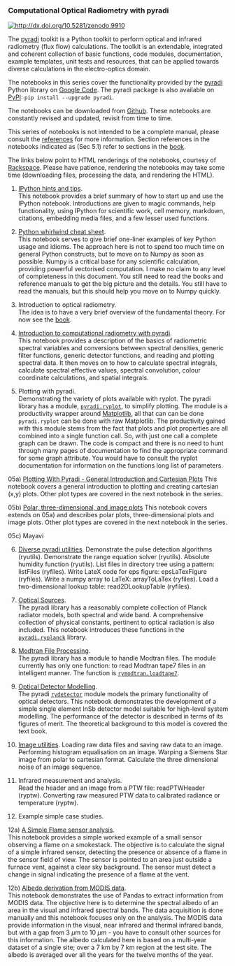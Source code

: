 ### Computational Optical Radiometry with pyradi   

[![http://dx.doi.org/10.5281/zenodo.9910 ](https://zenodo.org/badge/doi/10.5281/zenodo.9910.png)](http://dx.doi.org/10.5281/zenodo.9910 )

The [pyradi](https://code.google.com/p/pyradi/) toolkit is a Python toolkit to perform optical and infrared radiometry (flux flow) calculations. The toolkit is an extendable, integrated and coherent collection of basic functions, code modules, documentation, example templates, unit tests and resources, that can be applied towards diverse calculations in the electro-optics domain. 

The notebooks in this series cover the functionality provided by the [pyradi](https://code.google.com/p/pyradi/) Python library on [Google Code](https://code.google.com/p/pyradi/source/browse/#svn%2Ftrunk%253Fstate%253Dclosed).   The pyradi package is also available on [PyPI](https://pypi.python.org/pypi/pyradi/):  `pip install --upgrade pyradi`.

The notebooks can be downloaded from [Github](https://github.com/NelisW/ComputationalRadiometry). These notebooks are constantly revised and updated, revisit from time to time.

This series of  notebooks is not intended to be a complete manual, please consult the [references](https://code.google.com/p/pyradi/#Documentation) for more information. Section references in the notebooks indicated as (Sec 5.1) refer to sections in the [book](http://spie.org/x648.html?product_id=2021423&origin_id=x646).

The links below point to HTML renderings of the notebooks, courtesy of [Rackspace](http://nbviewer.ipython.org/). Please have patience, rendering the notebooks may take some time (downloading files, processing the data, and rendering the HTML).

01) [IPython hints and tips](http://nbviewer.ipython.org/urls/raw.githubusercontent.com/NelisW/ComputationalRadiometry/master/01-IPythonHintsAndTips.ipynb?create=1).  
This notebook provides a brief summary of how to start up and use the IPython notebook. Introductions are given to magic commands, help functionality, using IPython for scientific work, cell memory, markdown, citations, embedding media files, and a few lesser used functions.


02) [Python whirlwind cheat sheet](http://nbviewer.ipython.org/urls/raw.githubusercontent.com/NelisW/ComputationalRadiometry/master/02-PythonWhirlwindCheatSheet.ipynb?create=1).  
This notebook serves to give brief one-liner examples of key Python usage and idioms. The approach here is not to spend too much time on general Python constructs, but to move on to Numpy as soon as possible. Numpy is a critical base for any scientific calculation, providing powerful vectorised computation. I make no claim to any level of completeness in this document. You still need to read the books and reference manuals to get the big picture and the details. You still have to read the manuals, but this should help you move on to Numpy quickly.

03) Introduction to optical radiometry.  
The idea is to have a very brief overview of the fundamental theory. For now see the [book](http://spie.org/x648.html?product_id=2021423&origin_id=x646).

04) [Introduction to computational radiometry with  pyradi](http://nbviewer.ipython.org/urls/raw.githubusercontent.com/NelisW/ComputationalRadiometry/master/04-IntroductionToComputationalRadiometryWithPyradi.ipynb?create=1).  
This notebook provides a description of the basics of radiometric spectral variables and conversions between spectral densities, generic filter functions, generic detector functions, and reading and plotting spectral data. It then moves on to how to calculate spectral integrals, calculate spectral effective values, spectral convolution, colour coordinate calculations, and spatial integrals.

05) Plotting with pyradi.  
Demonstrating the variety of plots available with ryplot. The pyradi library has a module, [`pyradi.ryplot`](http://pyradi.googlecode.com/svn//trunk/pyradi/doc/_build/html/ryplot.html),
to simplify plotting. The module is a productivity wrapper around [Matplotlib](http://matplotlib.org/), all that can can be done `pyradi.ryplot` can be done with raw Matplotlib.  The productivity gained with this module stems from the fact that plots and plot properties are all combined into a single function call. So, with just one call a complete graph can be drawn. The code is compact and there is no need to hunt through many pages of documentation to find the appropriate command for some graph attribute. You would have to consult the ryplot documentation for information on the functions long list of parameters.

05a) [Plotting With Pyradi - General Introduction and Cartesian Plots](http://nbviewer.ipython.org/urls/raw.githubusercontent.com/NelisW/ComputationalRadiometry/master/05a-PlottingWithPyradi-GeneralAndCartesian.ipynb?create=1) 
This notebook covers a general introduction to plotting and creating cartesian (x,y) plots. Other plot types are covered in the next notebook in the series.  

05b) [Polar, three-dimensional, and image plots](http://nbviewer.ipython.org/urls/raw.githubusercontent.com/NelisW/ComputationalRadiometry/master/05b-PlottingWithPyradi-Polar-and-3D.ipynb?create=1)
This notebook covers extends on 05a) and describes polar plots, three-dimensional plots and image plots.  Other plot types are covered in the next notebook in the series.  

05c) Mayavi   

06) [Diverse pyradi utilities](http://nbviewer.ipython.org/urls/raw.githubusercontent.com/NelisW/ComputationalRadiometry/master/06-Diverse-pyradi-utilities.ipynb?create=1). 
Demonstrate the pulse detection algorithms (ryutils). Demonstrate the range equation solver (ryutils). Absolute humidity function (ryutils). List files in directory tree using a pattern: listFiles (ryfiles). Write LateX code for eps figure: epsLaTexFigure (ryfiles). Write a numpy array to LaTeX: arrayToLaTex (ryfiles). Load a two-dimensional lookup table: read2DLookupTable (ryfiles).
 
07) [Optical Sources](http://nbviewer.ipython.org/urls/raw.githubusercontent.com/NelisW/ComputationalRadiometry/master/07-Optical%20Sources.ipynb?create=1).  
The pyradi library has a reasonably complete collection of Planck radiator models, both spectral and wide band. A comprehensive collection of physical constants, pertinent to optical radiation is also included.  This notebook introduces these functions in the [`pyradi.ryplanck`](http://pyradi.googlecode.com/svn//trunk/pyradi/doc/_build/html/ryplanck.html#pyradi.ryplanck) library.

08) [Modtran File Processing](http://nbviewer.ipython.org/urls/raw.githubusercontent.com/NelisW/ComputationalRadiometry/master/08-ModtranFileProcessing.ipynb?create=1).  
The pyradi library has a module to handle Modtran files.  The module currently has only one function: to read Modtran tape7 files in an intelligent manner.  The function is [`rymodtran.loadtape7`](http://pyradi.googlecode.com/svn//trunk/pyradi/doc/_build/html/rymodtran.html#pyradi.rymodtran.loadtape7).

09) [Optical Detector Modelling](http://nbviewer.ipython.org/urls/raw.githubusercontent.com/NelisW/ComputationalRadiometry/master/09-DetectorModelling.ipynb?create=1).  
The pyradi [`rydetector`](http://pyradi.googlecode.com/svn//trunk/pyradi/doc/_build/html/rydetector.html) module models the primary functionality of optical detectors.  This notebook demonstrates the development of a simple single element InSb detector model suitable for high-level system modelling.  The performance of the detector is described in terms of its figures of merit. The theoretical background to this model is covered the text book.  

10) [Image utilities](http://nbviewer.ipython.org/urls/raw.githubusercontent.com/NelisW/ComputationalRadiometry/master/10-ImageUtilities.ipynb?create=1).
Loading raw  data files and saving raw data to an image.  Performing histogram equalisation on an image. Warping a Siemens Star image from polar to cartesian format. Calculate the three dimensional noise of an image sequence.  
        
11) Infrared measurement and analysis.    
Read the header and an image from  a PTW file: readPTWHeader (ryptw).  Converting raw measured PTW data to calibrated radiance or temperature (ryptw).

12) Example simple case studies.  

12a) [A Simple Flame sensor analysis](http://nbviewer.ipython.org/urls/raw.githubusercontent.com/NelisW/ComputationalRadiometry/master/12a-FlameSensorAnalysis.ipynb?create=1).    
This notebook provides a simple worked example of a small sensor observing a flame on a smokestack.  The objective is to calculate the signal of a simple infrared sensor, detecting the presence or absence of a flame in the sensor field of view. The sensor is pointed to an area just outside a furnace vent, against a clear sky background. The sensor must detect a change in signal indicating the presence of a flame at the vent.  

12b) [Albedo derivation from MODIS data](http://nbviewer.ipython.org/urls/raw.githubusercontent.com/NelisW/ComputationalRadiometry/master/12b-AlbedoDerivation.ipynb?create=1).  
This notebook demonstrates the use of Pandas to extract information from MODIS data.  The objective here is to determine the spectral albedo of an area in the visual and infrared spectral bands.  The data acquisition is done manually and this notebook focuses only on the analysis.  The MODIS data provide information in the visual, near infrared and thermal infrared bands, but with a gap from 3 $\mu$m to 10 $\mu$m - you have to consult other sources for this information. The albedo calculated here is based on a multi-year dataset of a single site;  over a 7 km by 7 km region at the test site. The albedo is averaged over all the years for the twelve months of the year.

